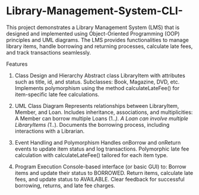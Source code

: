 # Library-Management-System-CLI-

This project demonstrates a Library Management System (LMS) that is designed and implemented using Object-Oriented Programming (OOP) principles and UML diagrams. The LMS provides functionalities to manage library items, handle borrowing and returning processes, calculate late fees, and track transactions seamlessly.

Features

1. Class Design and Hierarchy
Abstract class LibraryItem with attributes such as title, id, and status.
Subclasses: Book, Magazine, DVD, etc.
Implements polymorphism using the method calculateLateFee() for item-specific late fee calculations.

2. UML Class Diagram
Represents relationships between LibraryItem, Member, and Loan.
Includes inheritance, associations, and multiplicities:
A Member can borrow multiple Loans (1..*).
A Loan can involve multiple LibraryItems (1..*).
Documents the borrowing process, including interactions with a Librarian.

3. Event Handling and Polymorphism
Handles onBorrow and onReturn events to update item status and log transactions.
Polymorphic late fee calculation with calculateLateFee() tailored for each item type.

4. Program Execution
Console-based interface (or basic GUI) to: 
Borrow items and update their status to BORROWED.
Return items, calculate late fees, and update status to AVAILABLE.
Clear feedback for successful borrowing, returns, and late fee charges.
